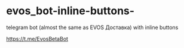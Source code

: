 # evos_bot-inline-buttons-
telegram bot (almost the same as EVOS Доставка) with inline buttons

https://t.me/EvosBetaBot
